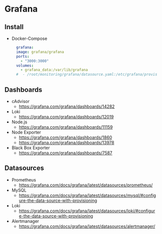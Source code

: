 # Grafana

## Install

* Docker-Compose
  ```yaml
    grafana:
    image: grafana/grafana
    ports:
      - "3000:3000"
    volumes:
      - grafana_data:/var/lib/grafana
    #  - /root/monitoring/grafana/datasource.yaml:/etc/grafana/provisioning/datasources/datasource.yaml
  ```



## Dashboards

* cAdvisor
  * <https://grafana.com/grafana/dashboards/14282>
* Loki
  * <https://grafana.com/grafana/dashboards/12019>
* Node.js
  * <https://grafana.com/grafana/dashboards/11159>
* Node Exporter
  * <https://grafana.com/grafana/dashboards/1860>
  * <https://grafana.com/grafana/dashboards/13978>
* Black Box Exporter
  * <https://grafana.com/grafana/dashboards/7587>

## Datasources

* Prometheus
  * <https://grafana.com/docs/grafana/latest/datasources/prometheus/>
* MySQL
  * <https://grafana.com/docs/grafana/latest/datasources/mysql/#configure-the-data-source-with-provisioning>
* Loki
  * <https://grafana.com/docs/grafana/latest/datasources/loki/#configure-the-data-source-with-provisioning>
* Alertmanager
  * <https://grafana.com/docs/grafana/latest/datasources/alertmanager/>
